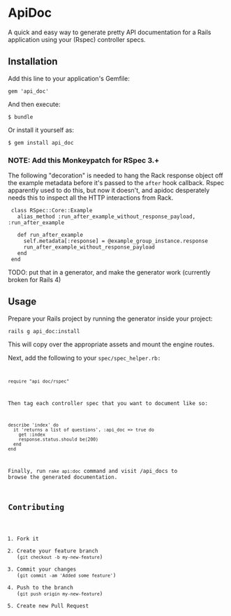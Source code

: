 # ApiDoc

A quick and easy way to generate pretty API documentation for a Rails application using your (Rspec) controller specs.

## Installation

Add this line to your application's Gemfile:

    gem 'api_doc'

And then execute:

    $ bundle

Or install it yourself as:

    $ gem install api_doc

### NOTE: Add this Monkeypatch for RSpec 3.+

The following "decoration" is needed to hang the Rack response object off the
example metadata before it's passed to the `after` hook callback. Rspec
apparently used to do this, but now it doesn't, and apidoc desperately needs
this to inspect all the HTTP interactions from Rack.

     class RSpec::Core::Example
       alias_method :run_after_example_without_response_payload, :run_after_example

       def run_after_example
         self.metadata[:response] = @example_group_instance.response
         run_after_example_without_response_payload
       end
     end

TODO: put that in a generator, and make the generator work (currently broken for Rails 4)


## Usage

Prepare your Rails project by running the generator inside your project:

    rails g api_doc:install

This will copy over the appropriate assets and mount the engine routes.

Next, add the following to your <code>spec/spec_helper.rb</spec>:

    require "api_doc/rspec"

Then tag each controller spec that you want to document like so:

    describe 'index' do
      it 'returns a list of questions', :api_doc => true do
        get :index
        response.status.should be(200)
      end
    end

Finally, run <code>rake api:doc</code> command and visit /api_docs to browse the generated documentation.

## Contributing

1. Fork it
2. Create your feature branch (`git checkout -b my-new-feature`)
3. Commit your changes (`git commit -am 'Added some feature'`)
4. Push to the branch (`git push origin my-new-feature`)
5. Create new Pull Request
